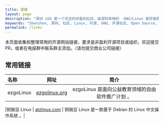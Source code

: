 ```yaml
---
title: 链接
layout: page
description: "深圳 LUG 是一个完全的非盈利社区，由深圳本地的  GNU/Linux 爱好者和开源爱好者组成，主要包括线上交流、不定期聚会和沙龙，欢迎捐赠支持深圳LUG的发展和日常运作。 "
keywords: "Shenzhen, 深圳, 社区, Linux, 开源, GNU, 开源社区, Open Source, Android, 捐赠, 电报群, QQ群, 邮件列表, 微信, 电报, QQ"
permalink: /links
---
```


本页面收集和整理常用的开源网站链接，要求是非盈利开源项目或组织，欢迎提交 PR，或者在电报群中联系群主添加。（请勿提交商业公司链接）

## 常用链接

| 名称 | 网址 | 简介  |
|:--- | :----------: | :-------------: |
|ezgoLinux |	[ezgolinux.org](https://ezgolinux.org) | ezgoLinux 是面向公益教育领域的自由软件推广计划 。|

|铜豌豆 Linux |	[atzlinux.com](https://www.atzlinux.com) | 铜豌豆 Linux 是一款基于 Debian 的 Linux 中文操作系统 。|

